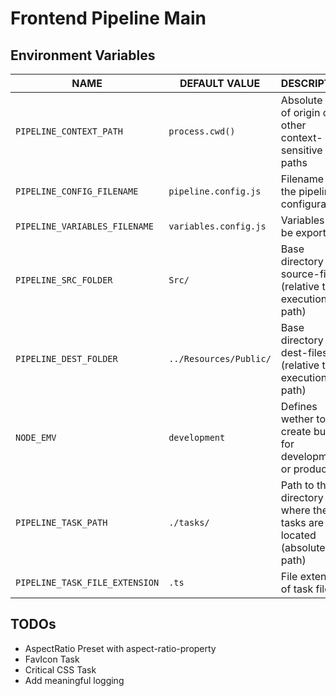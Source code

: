 # Frontend Pipeline Main

## Environment Variables

| NAME | DEFAULT VALUE | DESCRIPTION |
| --- | --- | --- |
| `PIPELINE_CONTEXT_PATH` | `process.cwd()` | Absolute path of origin of all other context-sensitive paths |
| `PIPELINE_CONFIG_FILENAME` | `pipeline.config.js` |  Filename of the pipeline-configuration |
| `PIPELINE_VARIABLES_FILENAME` | `variables.config.js` | Variables to be exported |
| `PIPELINE_SRC_FOLDER` | `Src/` | Base directory for source-files (relative to execution path) |
| `PIPELINE_DEST_FOLDER` | `../Resources/Public/` | Base directory for dest-files (relative to execution path) |
| `NODE_EMV` | `development` | Defines wether to create builds for development or production |
| `PIPELINE_TASK_PATH` | `./tasks/` | Path to the directory where the tasks are located (absolute path) |
| `PIPELINE_TASK_FILE_EXTENSION` | `.ts` | File extension of task files |

## TODOs

- AspectRatio Preset with aspect-ratio-property
- FavIcon Task
- Critical CSS Task
- Add meaningful logging
